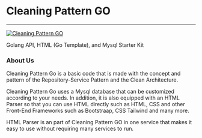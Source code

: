 # Cleaning Pattern GO
---
[![Cleaning Pattern GO](https://github.com/rizwijaya/CleaningPatternGO/actions/workflows/go.yml/badge.svg)](https://github.com/rizwijaya/CleaningPatternGO/actions/workflows/go.yml)

Golang API, HTML (Go Template), and Mysql Starter Kit

### About Us
Cleaning Pattern Go is a basic code that is made with the concept and pattern of the Repository-Service Pattern and the Clean Architecture.

Cleaning Pattern Go uses a Mysql database that can be customized according to your needs. In addition, it is also equipped with an HTML Parser so that you can use HTML directly such as HTML, CSS and other Front-End Frameworks such as Bootstraap, CSS Tailwind and many more.

HTML Parser is an part of Cleaning Pattern GO in one service that makes it easy to use without requiring many services to run.
